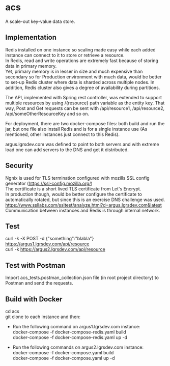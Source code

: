 # acs
A scale-out key-value data store.

Implementation
---------------
Redis installed on one instance so scaling made easy while each added instance can connect to it to store or retrieve a resource.<br>
In Redis, read and write operations are extremely fast because of storing data in primary memory.<br>
Yet, primary memory is in lesser in size and much expensive than secondary so for Production environment with much data, would be better to set-up Redis cluster where data is sharded across multiple nodes.
In addition, Redis cluster also gives a degree of availability during partitions.<br>

The API, implemented with Spring rest controller, was extended to support multiple resources by using /{resource} path variable as the entity key. That way, Post and Get requests can be sent with /api/resource1, /api/resource2, /api/someOtherResourceKey and so on.<br>

For deployment, there are two docker-compose files: both build and run the jar, but one file also install Redis and is for a single instance use (As mentioned, other instances just connect to this Redis).<br>

argus.lgrsdev.com was defined to point to both servers and with extreme load one can add servers to the DNS and get it distributed.

Security
---------
Ngnix is used for TLS termination configured with mozills SSL config generator (https://ssl-config.mozilla.org/)<br>The certificate is a short lived TLS certificate from Let's Encrypt. <br>
In production though, would be better configure the certificate to automatically rotated, but since this is an exercise DNS challenge was used.<br>
https://www.ssllabs.com/ssltest/analyze.html?d=argus.lgrsdev.com&latest<br>
Communication between instances and Redis is through internal network.

Test
----
curl -k -X POST -d {"something":"blabla"} https://argus1.lgrsdev.com/api/resource<br>
curl -k https://argus2.lgrsdev.com/api/resource

Test with Postman
------------------
Import acs_tests.postman_collection.json file (in root project directory) to Postman and send the requests.

Build with Docker
------------------------
cd acs<br>
git clone to each instance and then:

* Run the following command on argus1.lgrsdev.com instance:<br>
docker-compose -f docker-compose-redis.yaml build<br>
docker-compose -f docker-compose-redis.yaml up -d

* Run the following commands on argus2.lgrsdev.com instance:<br>
docker-compose -f docker-compose.yaml build<br>
docker-compose -f docker-compose.yaml up -d
